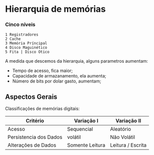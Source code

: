 # Hierarquia de memórias

### Cinco níveis

```
1 Registradores
2 Cache
3 Memória Príncipal
4 Disco Maguinético
5 Fita | Disco Otico
```

A medida que descemos da hierarquia, alguns parametros aumentam:

 - Tempo de acesso, fica maior;
 - Capacidade de armazanamento, ela aumenta;
 - Número de bits por dolar gasto, aumentam;

## Aspectos Gerais

 Classificações de memórias digitais:

| Critério | Variação I | Variação II |
|----------|------------|-------------|
| Acesso   |  Sequencial| Aleatório   |
| Persistencia dos Dados | volátil | Não Volátil |
| Alterações de Dados | Somente Leitura | Leitura / Escrita|
